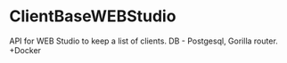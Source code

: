 # ClientBaseWEBStudio
API for WEB Studio to keep a list of clients. DB - Postgesql, Gorilla router. +Docker
